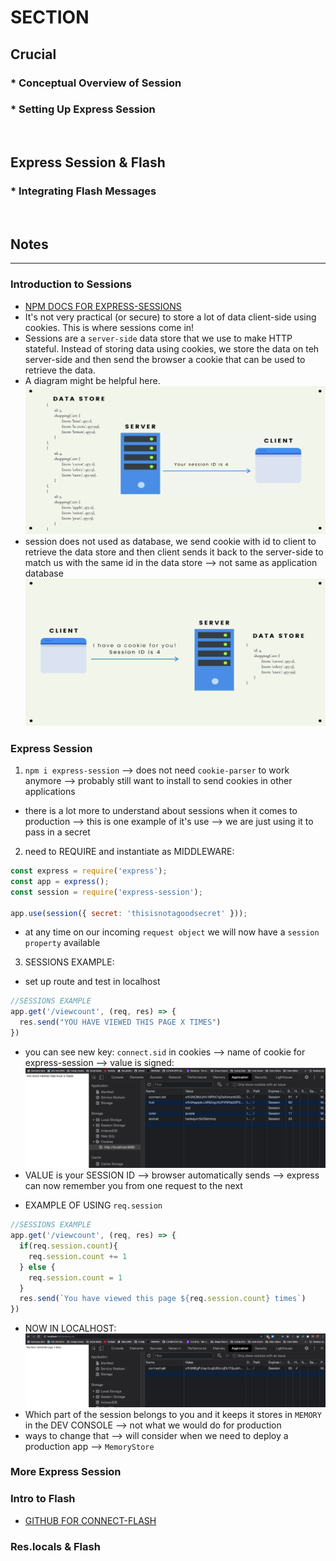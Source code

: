 # SECTION

## Crucial 

### * Conceptual Overview of Session 
### * Setting Up Express Session

<br>

## Express Session & Flash

### * Integrating Flash Messages

<br>

## Notes

<hr>

### Introduction to Sessions
- [NPM DOCS FOR EXPRESS-SESSIONS](https://www.npmjs.com/package/express-session)
- It's not very practical (or secure) to store a lot of data client-side using cookies. This is where sessions come in!
- Sessions are a `server-side` data store that we use to make HTTP stateful. Instead of storing data using cookies, we store the data on teh server-side and then send the browser a cookie that can be used to retrieve the data.
- A diagram might be helpful here.
![EXAMPLE DIAGRAM](assets/session1.png) 
- session does not used as database, we send cookie with id to client to retrieve the data store and then client sends it back to the server-side to match us with the same id in the data store --> not same as application database
![EXAMPLE DIAGRAM](assets/session2.png) 

### Express Session
1. `npm i express-session` --> does not need `cookie-parser` to work anymore --> probably still want to install to send cookies in other applications
- there is a lot more to understand about sessions when it comes to production --> this is one example of it's use --> we are just using it to pass in a secret
2. need to REQUIRE and instantiate as MIDDLEWARE: 
```js
const express = require('express');
const app = express();
const session = require('express-session');

app.use(session({ secret: 'thisisnotagoodsecret' }));
```
- at any time on our incoming `request object` we will now have a `session property` available 
3. SESSIONS EXAMPLE:
- set up route and test in localhost
```js
//SESSIONS EXAMPLE
app.get('/viewcount', (req, res) => {
  res.send("YOU HAVE VIEWED THIS PAGE X TIMES")
})
```
- you can see new key: `connect.sid` in cookies --> name of cookie for express-session --> value is signed:
![TEST IN LOCAL HOST](assets/session3.png)
- VALUE is your SESSION ID --> browser automatically sends --> express can now remember you from one request to the next
* EXAMPLE OF USING `req.session`
```js
//SESSIONS EXAMPLE
app.get('/viewcount', (req, res) => {
  if(req.session.count){
    req.session.count += 1
  } else {
    req.session.count = 1
  }
  res.send(`You have viewed this page ${req.session.count} times`)
})
```
- NOW IN LOCALHOST:
![SESSIONS EXAMPLE](assets/session4.png)
- Which part of the session belongs to you and it keeps it stores in `MEMORY` in the DEV CONSOLE --> not what we would do for production
- ways to change that --> will consider when we need to deploy a production app --> `MemoryStore`

### More Express Session

### Intro to Flash
- [GITHUB FOR CONNECT-FLASH](https://github.com/jaredhanson/connect-flash)

### Res.locals & Flash